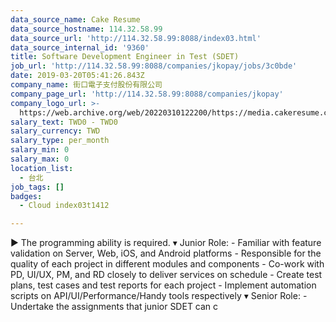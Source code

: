 ```yaml
---
data_source_name: Cake Resume
data_source_hostname: 114.32.58.99
data_source_url: 'http://114.32.58.99:8088/index03.html'
data_source_internal_id: '9360'
title: Software Development Engineer in Test (SDET)
job_url: 'http://114.32.58.99:8088/companies/jkopay/jobs/3c0bde'
date: 2019-03-20T05:41:26.843Z
company_name: 街口電子支付股份有限公司
company_page_url: 'http://114.32.58.99:8088/companies/jkopay'
company_logo_url: >-
  https://web.archive.org/web/20220310122200/https://media.cakeresume.com/image/upload/s--8SjzW5OA--/c_pad,fl_png8,h_200,w_200/v1627550721/oekx7czyjznjimizhtuc.png
salary_text: TWD0 - TWD0
salary_currency: TWD
salary_type: per_month
salary_min: 0
salary_max: 0
location_list:
  - 台北
job_tags: []
badges:
  - Cloud index03t1412

---
```


▶ The programming ability is required. ▾ Junior Role: - Familiar with feature validation on Server, Web, iOS, and Android platforms - Responsible for the quality of each project in different modules and components - Co-work with PD, UI/UX, PM, and RD closely to deliver services on schedule - Create test plans, test cases and test reports for each project - Implement automation scripts on API/UI/Performance/Handy tools respectively ▾ Senior Role: - Undertake the assignments that junior SDET can c